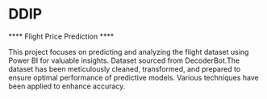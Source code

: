 # DDIP

**** Flight Price Prediction ****

 This project focuses on predicting and analyzing the flight dataset using Power BI for valuable insights. Dataset sourced from DecoderBot.The dataset has been meticulously cleaned, transformed, and prepared to ensure optimal performance of predictive models. Various techniques have been applied to enhance accuracy.
